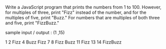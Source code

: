 Write a JavaScript program that prints the numbers from 1 to 100. However, for multiples of three, print "Fizz" instead of the number, and for the multiples of five, print "Buzz." For numbers that are multiples of both three and five, print "FizzBuzz."

sample input / output : (1 ,15)

1 2 Fizz 4 Buzz Fizz 7 8 Fizz Buzz 11 Fizz 13 14 FizzBuzz
